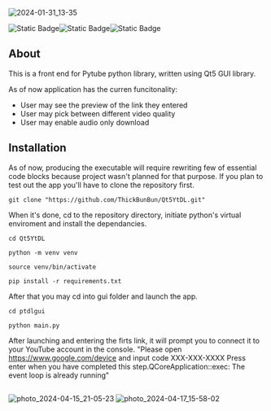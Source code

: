 ![2024-01-31_13-35](https://github.com/ThickBunBun/Qt5YtDL/assets/81237388/ae3f9c8f-0e3d-4510-b93c-96f34c0f3219)

![Static Badge](https://img.shields.io/badge/Qt5-black?logo=Qt)![Static Badge](https://img.shields.io/badge/Python-black?logo=Python)![Static Badge](https://img.shields.io/badge/YouTube-black?logo=Youtube&logoColor=red)

## About
This is a front end for Pytube python library, written using Qt5 GUI library. 

As of now application has the curren funcitonality:
- User may see the preview of the link they entered
- User may pick between different video quality
- User may enable audio only download
 
## Installation
As of now, producing the executable will require rewriting few of essential code blocks because project wasn't planned for that purpose.
If you plan to test out the app you'll have to clone the repository first. 
```console
git clone "https://github.com/ThickBunBun/Qt5YtDL.git"
```
When it's done, cd to the repository directory, initiate python's virtual enviroment and install the dependancies.
```console
cd Qt5YtDL
```
```console
python -m venv venv
```
```console
source venv/bin/activate
```
```console
pip install -r requirements.txt 
```
After that you may cd into gui folder and launch the app.
```console
cd ptdlgui
```
```console
python main.py
```
After launching and entering the firts link, it will prompt you to connect it to your YouTube account in the console.
"Please open https://www.google.com/device and input code XXX-XXX-XXXX
Press enter when you have completed this step.QCoreApplication::exec: The event loop is already running"


##
![photo_2024-04-15_21-05-23](https://github.com/ThickBunBun/Qt5YtDL/assets/81237388/a11d83ca-9ee2-47c1-a69d-b181977614c5)
![photo_2024-04-17_15-58-02](https://github.com/ThickBunBun/Qt5YtDL/assets/81237388/eaabbb8e-8e36-4759-a292-b01583a54707)
